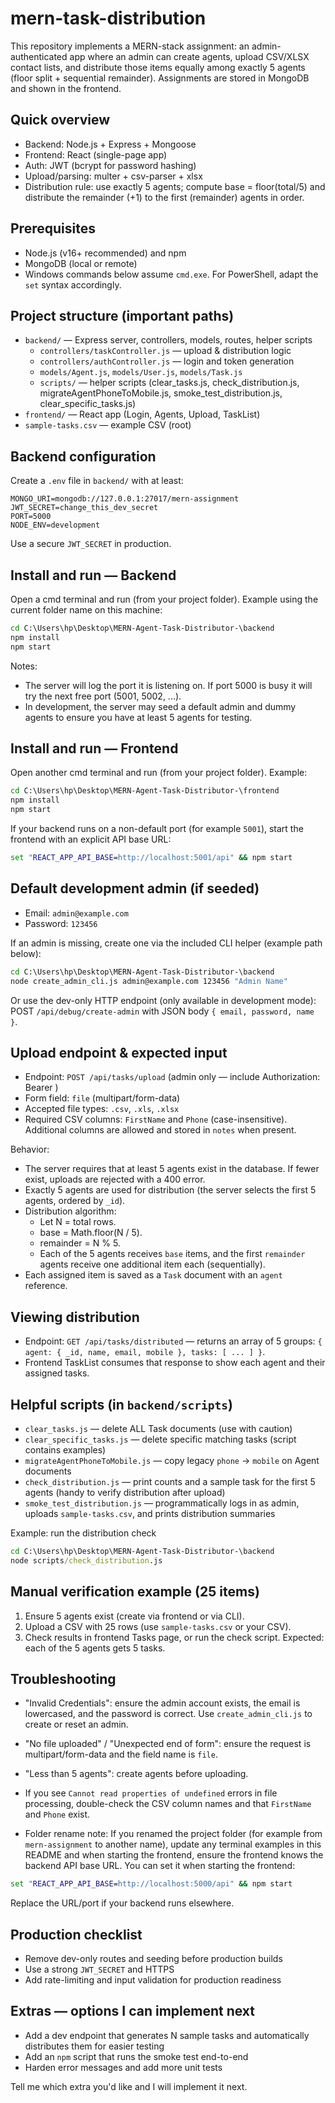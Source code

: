 
# mern-task-distribution


This repository implements a MERN-stack assignment: an admin-authenticated app where an admin can create agents, upload CSV/XLSX contact lists, and distribute those items equally among exactly 5 agents (floor split + sequential remainder). Assignments are stored in MongoDB and shown in the frontend.

## Quick overview
- Backend: Node.js + Express + Mongoose
- Frontend: React (single-page app)
- Auth: JWT (bcrypt for password hashing)
- Upload/parsing: multer + csv-parser + xlsx
- Distribution rule: use exactly 5 agents; compute base = floor(total/5) and distribute the remainder (+1) to the first (remainder) agents in order.

## Prerequisites
- Node.js (v16+ recommended) and npm
- MongoDB (local or remote)
- Windows commands below assume `cmd.exe`. For PowerShell, adapt the `set` syntax accordingly.

## Project structure (important paths)
- `backend/` — Express server, controllers, models, routes, helper scripts
  - `controllers/taskController.js` — upload & distribution logic
  - `controllers/authController.js` — login and token generation
  - `models/Agent.js`, `models/User.js`, `models/Task.js`
  - `scripts/` — helper scripts (clear_tasks.js, check_distribution.js, migrateAgentPhoneToMobile.js, smoke_test_distribution.js, clear_specific_tasks.js)
- `frontend/` — React app (Login, Agents, Upload, TaskList)
- `sample-tasks.csv` — example CSV (root)

## Backend configuration
Create a `.env` file in `backend/` with at least:

```
MONGO_URI=mongodb://127.0.0.1:27017/mern-assignment
JWT_SECRET=change_this_dev_secret
PORT=5000
NODE_ENV=development
```

Use a secure `JWT_SECRET` in production.

## Install and run — Backend
Open a cmd terminal and run (from your project folder). Example using the current folder name on this machine:

```cmd
cd C:\Users\hp\Desktop\MERN-Agent-Task-Distributor-\backend
npm install
npm start
```

Notes:
- The server will log the port it is listening on. If port 5000 is busy it will try the next free port (5001, 5002, ...).
- In development, the server may seed a default admin and dummy agents to ensure you have at least 5 agents for testing.

## Install and run — Frontend
Open another cmd terminal and run (from your project folder). Example:

```cmd
cd C:\Users\hp\Desktop\MERN-Agent-Task-Distributor-\frontend
npm install
npm start
```

If your backend runs on a non-default port (for example `5001`), start the frontend with an explicit API base URL:

```cmd
set "REACT_APP_API_BASE=http://localhost:5001/api" && npm start
```

## Default development admin (if seeded)
- Email: `admin@example.com`
- Password: `123456`

If an admin is missing, create one via the included CLI helper (example path below):

```cmd
cd C:\Users\hp\Desktop\MERN-Agent-Task-Distributor-\backend
node create_admin_cli.js admin@example.com 123456 "Admin Name"
```

Or use the dev-only HTTP endpoint (only available in development mode):
POST `/api/debug/create-admin` with JSON body `{ email, password, name }`.

## Upload endpoint & expected input
- Endpoint: `POST /api/tasks/upload` (admin only — include Authorization: Bearer <token>)
- Form field: `file` (multipart/form-data)
- Accepted file types: `.csv`, `.xls`, `.xlsx`
- Required CSV columns: `FirstName` and `Phone` (case-insensitive). Additional columns are allowed and stored in `notes` when present.

Behavior:
- The server requires that at least 5 agents exist in the database. If fewer exist, uploads are rejected with a 400 error.
- Exactly 5 agents are used for distribution (the server selects the first 5 agents, ordered by `_id`).
- Distribution algorithm:
  - Let N = total rows.
  - base = Math.floor(N / 5).
  - remainder = N % 5.
  - Each of the 5 agents receives `base` items, and the first `remainder` agents receive one additional item each (sequentially).
- Each assigned item is saved as a `Task` document with an `agent` reference.

## Viewing distribution
- Endpoint: `GET /api/tasks/distributed` — returns an array of 5 groups: `{ agent: { _id, name, email, mobile }, tasks: [ ... ] }`.
- Frontend TaskList consumes that response to show each agent and their assigned tasks.

## Helpful scripts (in `backend/scripts`)
- `clear_tasks.js` — delete ALL Task documents (use with caution)
- `clear_specific_tasks.js` — delete specific matching tasks (script contains examples)
- `migrateAgentPhoneToMobile.js` — copy legacy `phone` → `mobile` on Agent documents
- `check_distribution.js` — print counts and a sample task for the first 5 agents (handy to verify distribution after upload)
- `smoke_test_distribution.js` — programmatically logs in as admin, uploads `sample-tasks.csv`, and prints distribution summaries

Example: run the distribution check

```cmd
cd C:\Users\hp\Desktop\MERN-Agent-Task-Distributor-\backend
node scripts/check_distribution.js
```

## Manual verification example (25 items)
1. Ensure 5 agents exist (create via frontend or via CLI).
2. Upload a CSV with 25 rows (use `sample-tasks.csv` or your CSV).
3. Check results in frontend Tasks page, or run the check script. Expected: each of the 5 agents gets 5 tasks.

## Troubleshooting
- "Invalid Credentials": ensure the admin account exists, the email is lowercased, and the password is correct. Use `create_admin_cli.js` to create or reset an admin.
- "No file uploaded" / "Unexpected end of form": ensure the request is multipart/form-data and the field name is `file`.
- "Less than 5 agents": create agents before uploading.
- If you see `Cannot read properties of undefined` errors in file processing, double-check the CSV column names and that `FirstName` and `Phone` exist.

- Folder rename note: If you renamed the project folder (for example from `mern-assignment` to another name), update any terminal examples in this README and when starting the frontend, ensure the frontend knows the backend API base URL. You can set it when starting the frontend:

```cmd
set "REACT_APP_API_BASE=http://localhost:5000/api" && npm start
```

Replace the URL/port if your backend runs elsewhere.

## Production checklist
- Remove dev-only routes and seeding before production builds
- Use a strong `JWT_SECRET` and HTTPS
- Add rate-limiting and input validation for production readiness

## Extras — options I can implement next
- Add a dev endpoint that generates N sample tasks and automatically distributes them for easier testing
- Add an `npm` script that runs the smoke test end-to-end
- Harden error messages and add more unit tests

Tell me which extra you'd like and I will implement it next.
